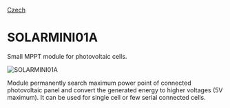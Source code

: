 
[Czech](./README.cs.md)
<!--- module --->
# SOLARMINI01A
<!--- Emodule --->

<!--- subtitle ---> Small MPPT module for photovoltaic cells. <!--- Esubtitle --->

![SOLARMINI01A](/doc/img/SOLARMINI01A_top_big.jpg)

<!--- description ---> Module permanently search maximum power point of connected photovoltaic panel and convert the generated energy to higher voltages (5V maximum). It can be used for single cell or few serial connected cells. <!--- Edescription --->
            